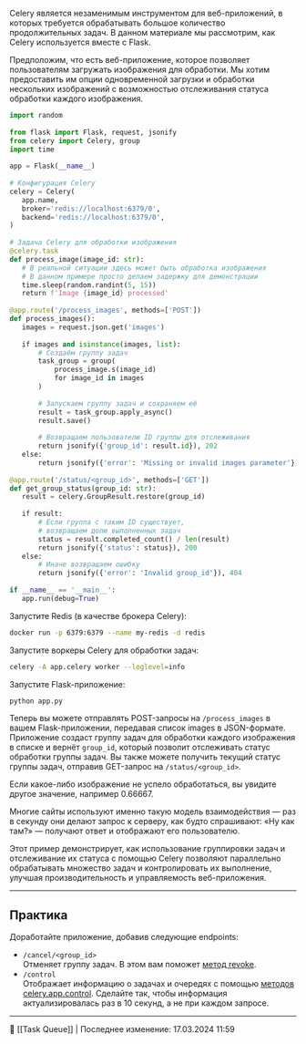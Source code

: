 Celery является незаменимым инструментом для веб-приложений, в которых требуется обрабатывать большое количество продолжительных задач. В данном материале мы рассмотрим, как Celery используется вместе с Flask.

Предположим, что есть веб-приложение, которое позволяет пользователям загружать изображения для обработки. Мы хотим предоставить им опции одновременной загрузки и обработки нескольких изображений с возможностью отслеживания статуса обработки каждого изображения.

```python
import random  
  
from flask import Flask, request, jsonify  
from celery import Celery, group  
import time  
  
app = Flask(__name__)  
  
# Конфигурация Celery  
celery = Celery(  
   app.name,  
   broker='redis://localhost:6379/0',  
   backend='redis://localhost:6379/0',  
)  
  
# Задача Celery для обработки изображения  
@celery.task  
def process_image(image_id: str):  
   # В реальной ситуации здесь может быть обработка изображения  
   # В данном примере просто делаем задержку для демонстрации  
   time.sleep(random.randint(5, 15))  
   return f'Image {image_id} processed'  
  
@app.route('/process_images', methods=['POST'])  
def process_images():  
   images = request.json.get('images')  
  
   if images and isinstance(images, list):  
       # Создаём группу задач  
       task_group = group(  
           process_image.s(image_id)  
           for image_id in images  
       )  
  
       # Запускаем группу задач и сохраняем её  
       result = task_group.apply_async()  
       result.save()  
  
       # Возвращаем пользователю ID группы для отслеживания  
       return jsonify({'group_id': result.id}), 202  
   else:  
       return jsonify({'error': 'Missing or invalid images parameter'}), 400  
  
@app.route('/status/<group_id>', methods=['GET'])  
def get_group_status(group_id: str):  
   result = celery.GroupResult.restore(group_id)  
  
   if result:  
       # Если группа с таким ID существует,  
       # возвращаем долю выполненных задач  
       status = result.completed_count() / len(result)  
       return jsonify({'status': status}), 200  
   else:  
       # Иначе возвращаем ошибку  
       return jsonify({'error': 'Invalid group_id'}), 404  
  
if __name__ == '__main__':  
   app.run(debug=True)
```

Запустите Redis (в качестве брокера Celery):

```bash
docker run -p 6379:6379 --name my-redis -d redis
```

Запустите воркеры Celery для обработки задач:

```bash
celery -A app.celery worker --loglevel=info
```

Запустите Flask-приложение:

```bash
python app.py
```

Теперь вы можете отправлять POST-запросы на `/process_images` в вашем Flask-приложении, передавая список images в JSON-формате. Приложение создаст группу задач для обработки каждого изображения в списке и вернёт `group_id`, который позволит отслеживать статус обработки группы задач. Вы также можете получить текущий статус группы задач, отправив GET-запрос на `/status/<group_id>`.

Если какое-либо изображение не успело обработаться, вы увидите другое значение, например 0.66667.

Многие сайты используют именно такую модель взаимодействия — раз в секунду они делают запрос к серверу, как будто спрашивают: «Ну как там?» — получают ответ и отображают его пользователю.

Этот пример демонстрирует, как использование группировки задач и отслеживание их статуса с помощью Celery позволяют параллельно обрабатывать множество задач и контролировать их выполнение, улучшая производительность и управляемость веб-приложения.

----
## Практика

Доработайте приложение, добавив следующие endpoints:

- `/cancel/<group_id>`  
    Отменяет группу задач. В этом вам поможет [метод revoke](https://docs.celeryq.dev/en/stable/userguide/workers.html#revoke-revoking-tasks).
- `/control`  
    Отображает информацию о задачах и очередях с помощью [методов celery.app.control](https://docs.celeryq.dev/en/latest/reference/celery.app.control.html). Сделайте так, чтобы информация актуализировалась раз в 10 секунд, а не при каждом запросе.

----
📂 [[Task Queue]] | Последнее изменение: 17.03.2024 11:59
